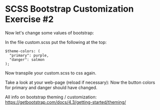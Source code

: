 # SCSS Bootstrap Customization Exercise #2

Now let's change some values of bootstrap:

In the file custom.scss put the following at the top:

```
$theme-colors: (
  "primary": purple,
  "danger": salmon
);
```

Now transpile your custom.scss to css again.

Take a look at your web-page (reload if necessary):
Now the button colors for primary and danger should have changed.

All info on bootstrap theming / customization:
<https://getbootstrap.com/docs/4.3/getting-started/theming/>
